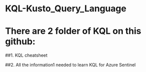 # KQL-Kusto_Query_Language

# There are 2 folder of KQL on this github:
  ##1. KQL cheatsheet
  
  ##2. All the information1 needed to learn KQL for Azure Sentinel
